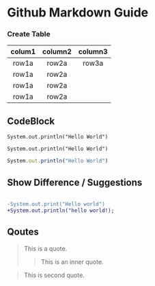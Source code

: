 # Github Markdown Guide



### Create Table

| colum1 | column2 | column3 |
| :---: | :---: | :---: |
| row1a | row2a | row3a |
| row1a | row2a |
| row1a | row2a |
| row1a | row2a |



## CodeBlock

`System.out.println("Hello World")`

```
System.out.println("Hello World")
```

```js
System.out.println("Hello World")
```

## Show Difference / Suggestions

```diff

-System.out.print("Hello world")
+System.out.println("hello world!);
```

## Qoutes
> This is a quote.
>> This is an inner quote.

> This is second quote. 
